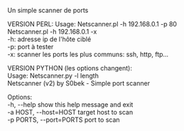 Un simple scanner de ports

VERSION PERL:
Usage:
Netscanner.pl -h 192.168.0.1 -p 80                                                                        
Netscanner.pl -h 192.168.0.1 -x                                                                           
-h: adresse ip de l'hôte ciblé                                                                            
-p: port à tester                                                                                         
-x: scanner les ports les plus communs: ssh, http, ftp...                                                 

VERSION PYTHON (les options changent):      
Usage: Netscanner.py -l length                     
Netscanner (v2) by S0bek - Simple port scanner       
     
Options:                                                  
  -h, --help             show this help message and exit    
  -a HOST, --host=HOST   target host to scan             
  -p PORTS, --port=PORTS port to scan                     
